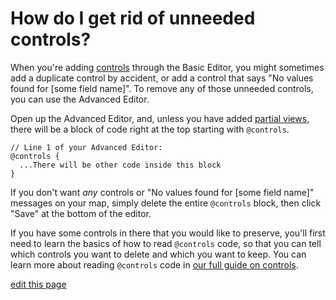 # How do I get rid of unneeded controls?

When you're adding [controls](/guides/controls.html) through the Basic Editor, you might sometimes add a duplicate control by accident, or add a control that says "No values found for [some field name]". To remove any of those unneeded controls, you can use the Advanced Editor.

Open up the Advanced Editor, and, unless you have added [partial views](/guides/partial-views.html), there will be a block of code right at the top starting with `@controls`.

```
// Line 1 of your Advanced Editor:
@controls {
  ...There will be other code inside this block
}
```

If you don't want _any_ controls or "No values found for [some field name]" messages on your map, simply delete the entire `@controls` block, then click "Save" at the bottom of the editor.

If you have some controls in there that you would like to preserve, you'll first need to learn the basics of how to read `@controls` code, so that you can tell which controls you want to delete and which you want to keep. You can learn more about reading `@controls` code in [our full guide on controls](/guides/controls.html#add-controls-through-the-advanced-editor).

<span class="edit-link"><a href="https://github.com/kumu/docs/blob/master/faq/how-do-i-get-rid-of-unneeded-controls.md" target="_blank"><i class="fa fa-github"></i> edit this page</a></span>

